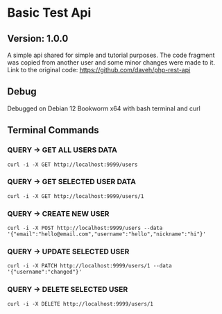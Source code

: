 # Basic Test Api
## Version: 1.0.0
A simple api shared for simple and tutorial purposes. The code fragment was copied from another user and some minor changes were made to it. Link to the original code: https://github.com/daveh/php-rest-api

## Debug
Debugged on Debian 12 Bookworm x64 with bash terminal and curl

## Terminal Commands
### QUERY -> GET ALL USERS DATA
`curl -i -X GET http://localhost:9999/users`
### QUERY -> GET SELECTED USER DATA
`curl -i -X GET http://localhost:9999/users/1`
### QUERY -> CREATE NEW USER
`curl -i -X POST http://localhost:9999/users --data '{"email":"hello@email.com","username":"hello","nickname":"hi"}'`
### QUERY -> UPDATE SELECTED USER
`curl -i -X PATCH http://localhost:9999/users/1 --data '{"username":"changed"}'`
### QUERY -> DELETE SELECTED USER
`curl -i -X DELETE http://localhost:9999/users/1`